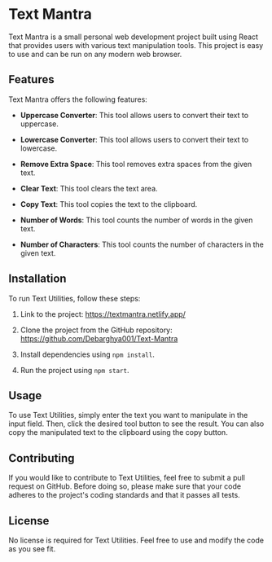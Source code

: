﻿# Text Mantra

Text Mantra is a small personal web development project built using React that provides users with various text manipulation tools. This project is easy to use and can be run on any modern web browser.

## Features

Text Mantra offers the following features:

- **Uppercase Converter**: This tool allows users to convert their text to uppercase.

- **Lowercase Converter**: This tool allows users to convert their text to lowercase.

- **Remove Extra Space**: This tool removes extra spaces from the given text.

- **Clear Text**: This tool clears the text area.

- **Copy Text**: This tool copies the text to the clipboard.

- **Number of Words**: This tool counts the number of words in the given text.

- **Number of Characters**: This tool counts the number of characters in the given text.

## Installation

To run Text Utilities, follow these steps:

1. Link to the project: https://textmantra.netlify.app/

2. Clone the project from the GitHub repository: https://github.com/Debarghya001/Text-Mantra

2. Install dependencies using `npm install`.

3. Run the project using `npm start`.

## Usage

To use Text Utilities, simply enter the text you want to manipulate in the input field. Then, click the desired tool button to see the result. You can also copy the manipulated text to the clipboard using the copy button.

## Contributing

If you would like to contribute to Text Utilities, feel free to submit a pull request on GitHub. Before doing so, please make sure that your code adheres to the project's coding standards and that it passes all tests.

## License

No license is required for Text Utilities. Feel free to use and modify the code as you see fit.
